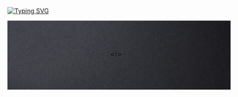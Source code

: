[![Typing SVG](https://readme-typing-svg.demolab.com?font=Fira+Code&pause=1000&color=F7F7F7&center=true&vCenter=true&random=false&width=550&lines=Hi%F0%9F%91%8B!+I'm+Ryn)](https://git.io/typing-svg)

<kbd>
<img src="img/a.jpg">
</kbd>
